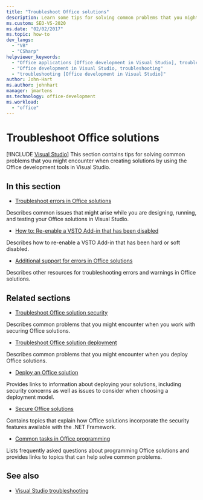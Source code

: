 ```yaml
---
title: "Troubleshoot Office solutions"
description: Learn some tips for solving common problems that you might encounter when creating solutions by using the Office development tools in Visual Studio.
ms.custom: SEO-VS-2020
ms.date: "02/02/2017"
ms.topic: how-to
dev_langs:
  - "VB"
  - "CSharp"
helpviewer_keywords:
  - "Office applications [Office development in Visual Studio], troubleshooting"
  - "Office development in Visual Studio, troubleshooting"
  - "troubleshooting [Office development in Visual Studio]"
author: John-Hart
ms.author: johnhart
manager: jmartens
ms.technology: office-development
ms.workload:
  - "office"
---
```

# Troubleshoot Office solutions

 [!INCLUDE [Visual Studio](~/includes/applies-to-version/vs-windows-only.md)]
  This section contains tips for solving common problems that you might encounter when creating solutions by using the Office development tools in Visual Studio.

## In this section
- [Troubleshoot errors in Office solutions](../vsto/troubleshooting-errors-in-office-solutions.md)

 Describes common issues that might arise while you are designing, running, and testing your Office solutions in Visual Studio.

- [How to: Re-enable a VSTO Add-in that has been disabled](../vsto/how-to-re-enable-a-vsto-add-in-that-has-been-disabled.md)

 Describes how to re-enable a VSTO Add-in that has been hard or soft disabled.

- [Additional support for errors in Office solutions](../vsto/additional-support-for-errors-in-office-solutions.md)

 Describes other resources for troubleshooting errors and warnings in Office solutions.

## Related sections
- [Troubleshoot Office solution security](../vsto/troubleshooting-office-solution-security.md)

 Describes common problems that you might encounter when you work with securing Office solutions.

- [Troubleshoot Office solution deployment](../vsto/troubleshooting-office-solution-deployment.md)

 Describes common problems that you might encounter when you deploy Office solutions.

- [Deploy an Office solution](../vsto/deploying-an-office-solution.md)

 Provides links to information about deploying your solutions, including security concerns as well as issues to consider when choosing a deployment model.

- [Secure Office solutions](../vsto/securing-office-solutions.md)

 Contains topics that explain how Office solutions incorporate the security features available with the .NET Framework.

- [Common tasks in Office programming](../vsto/common-tasks-in-office-programming.md)

 Lists frequently asked questions about programming Office solutions and provides links to topics that can help solve common problems.

## See also

- [Visual Studio troubleshooting](/troubleshoot/visualstudio/welcome-visual-studio/)
